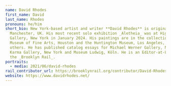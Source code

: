 ```yaml
---
name: David Rhodes
first_name: David
last_name: Rhodes
pronouns: he/him
short_bio: New York-based artist and writer **David Rhodes** is originally from
  Manchester, UK. His most recent solo exhibition _Aletheia_ was at High Noon
  Gallery, New York in January 2024. His paintings are in the collections of the
  Museum of Fine Arts, Houston and the Huntington Museum, Los Angeles, among
  others. He has published catalog essays for Michael Werner Gallery, New York,
  Karma Gallery, New York and Museum Ludwig, Köln. He is an Editor-at-Large at
  the _Brooklyn Rail_.
portraits:
  - media: 2021/06/david-rhodes
rail_contributor_url: https://brooklynrail.org/contributor/David-Rhodes
website: https://www.davidrhodes.net/
---
```

